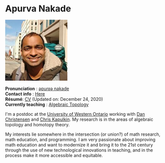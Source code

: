 # Apurva Nakade 

<img src="images/me_200px.jpg" class="right" />

<br/>

**Pronunciation** : [əpuɾʋə nakade](https://en.wikipedia.org/wiki/Help:IPA/Marathi) <br/>
**Contact info** : [Here](https://www.uwo.ca/math/people/postdocs.html) <br/>
**Résumé**: [CV] <span class="small">(Updated on: December 24, 2020)</span> <br/>
**Currently teaching** : [Algebraic Topology](https://owl.uwo.ca/portal/site/1fda099f-409e-45c6-ba83-c81bf40a4798) 
<br/>


I\'m a postdoc at the [University of Western Ontario] working with [Dan Christensen] and [Chris Kapulkin]. 
My research is in the areas of algebraic topology and homotopy theory.

My interests lie somewhere in the intersection (or union?) of math research, math education, and programming.
I am very passionate about improving math education and want to modernize it and bring it to the 21st century through the use of new technological innovations 
in teaching, and in the process make it more accessible and equitable.



  [University of Western Ontario]: http://www.math.uwo.ca/ 
  [Dan Christensen]: https://jdc.math.uwo.ca/ 
  [Chris Kapulkin]: http://www.math.uwo.ca/faculty/kapulkin/
  [CV]: https://drive.google.com/file/d/1gjjdAYYkMuSBC6xEMi96PKej3IxA25VC/view?usp=sharing
  [Research Statement (video)]: https://youtu.be/rlyzT1PWw5I
  [DRP]: https://www.math.uwo.ca/undergraduate/directed_reading_program.html 
  [Teaching Portfolio]: teaching-portfolio/

